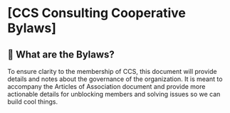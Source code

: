 # [CCS Consulting Cooperative Bylaws]

## 🧩 What are the Bylaws?

To ensure clarity to the membership of CCS, this document will provide details and notes about the governance of the organization. It is meant to accompany the Articles of Association document and provide more actionable details for unblocking members and solving issues so we can build cool things. 